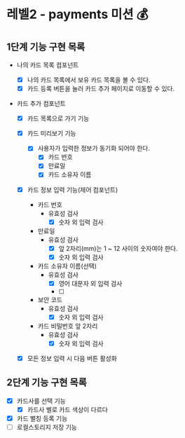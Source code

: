 # 레벨2 - payments 미션 💰

## 1단계 기능 구현 목록

- 나의 카드 목록 컴포넌트

  - [x] 나의 카드 목록에서 보유 카드 목록을 볼 수 있다.
  - [x] 카드 등록 버튼을 눌러 카드 추가 페이지로 이동할 수 있다.

- 카드 추가 컴포넌트

  - [x] 카드 목록으로 가기 기능

  - [x] 카드 미리보기 기능

    - [x] 사용자가 입력한 정보가 동기화 되어야 한다.
      - [x] 카드 번호
      - [x] 만료일
      - [x] 카드 소유자 이름

  - [x] 카드 정보 입력 기능(제어 컴포넌트)

    - 카드 번호
      - 유효성 검사
        - [x] 숫자 외 입력 검사
    - 만료일
      - 유효성 검사
        - [x] 앞 2자리(mm)는 1 ~ 12 사이의 숫자여야 한다.
        - [x] 숫자 외 입력 검사
    - 카드 소유자 이름(선택)
      - 유효성 검사
        - [x] 영어 대문자 외 입력 검사
        - [ ]
    - 보안 코드
      - 유효성 검사
        - [x] 숫자 외 입력 검사
    - 카드 비밀번호 앞 2자리
      - 유효성 검사
        - [x] 숫자 외 입력 검사

  - [x] 모든 정보 입력 시 다음 버튼 활성화

## 2단계 기능 구현 목록

- [x] 카드사를 선택 기능
  - [x] 카드사 별로 카드 색상이 다르다
- [x] 카드 별칭 등록 기능
- [ ] 로컬스토리지 저장 기능
